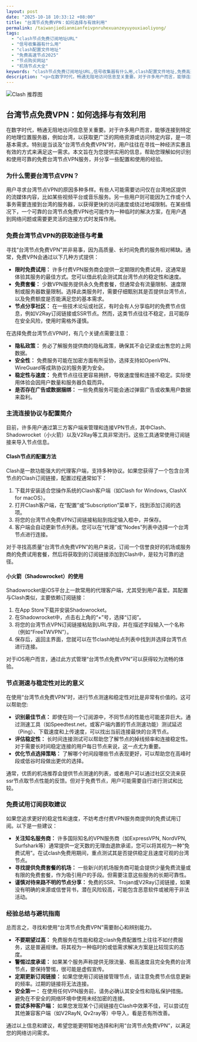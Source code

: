 ```yaml
---
layout: post
date: "2025-10-18 10:33:12 +08:00"
title: "台湾节点免费VPN：如何选择与有效利用"
permalink: /taiwanjiedianmianfeivpnruhexuanzeyuyouxiaoliyong/
tags:
  - "clash节点免费订阅地址URL"
  - "信号收集器有什么用"
  - "clash配置文件地址"
  - "免费高速节点2025"
  - "节点购买网站"
  - "机场节点大全"
keywords: "clash节点免费订阅地址URL,信号收集器有什么用,clash配置文件地址,免费高速节点2025,节点购买网站,机场节点大全"
description: "<p>在数字时代，畅通无阻地访问信息至关重要。对于许多用户而言，能够连接到特定的地理位置服务器，例如台湾，以获取更广泛的网络资源或访问特定内容，是一项基本需求。特别是当谈及“台湾节点免费VPN”时，用户往往在寻找一种经济实惠且有效的方式来满足这一需求。本文旨在为您提供实用的信息，帮助您理解如何识别和使用可靠的免费台湾节点VPN服务，并分享一些配置和使用的经验。</p>"
---
```


![Clash 推荐图](https://clashjd.github.io/assets/img/一元机场订阅.png)

## 台湾节点免费VPN：如何选择与有效利用

<p>在数字时代，畅通无阻地访问信息至关重要。对于许多用户而言，能够连接到特定的地理位置服务器，例如台湾，以获取更广泛的网络资源或访问特定内容，是一项基本需求。特别是当谈及“台湾节点免费VPN”时，用户往往在寻找一种经济实惠且有效的方式来满足这一需求。本文旨在为您提供实用的信息，帮助您理解如何识别和使用可靠的免费台湾节点VPN服务，并分享一些配置和使用的经验。</p>
<h3>为什么需要台湾节点VPN？</h3>
<p>用户寻求台湾节点VPN的原因多种多样。有些人可能需要访问仅在台湾地区提供的流媒体内容，比如某些视频平台或音乐服务。另一些用户则可能因为工作或个人事务需要连接到台湾的服务器，以获得更快的访问速度或绕过地域限制。在某些情况下，一个可靠的台湾节点免费VPN也可能作为一种临时的解决方案，在用户遇到网络问题或需要更灵活的连接方式时发挥作用。</p>
<h3>免费台湾节点VPN的获取途径与考量</h3>
<p>寻找“台湾节点免费VPN”并非易事，因为高质量、长时间免费的服务相对稀缺。通常，免费VPN会通过以下几种方式提供：</p>
<ul>
<li><strong>限时免费试用：</strong> 许多付费VPN服务商会提供一定期限的免费试用，这通常是体验其服务的最佳方式。您可以借此机会测试其台湾节点的稳定性和速度。</li>
<li><strong>免费套餐：</strong> 少数VPN服务提供永久免费套餐，但通常会有流量限制、速度限制或服务器数量限制。选择此类服务时，需要仔细甄别其是否提供台湾节点，以及免费额度是否能满足您的基本需求。</li>
<li><strong>节点分享社区：</strong> 在一些技术论坛或社区，有时会有人分享临时的免费节点信息，例如V2Ray订阅链接或SSR节点。然而，这类节点往往不稳定，且可能存在安全风险，使用时需格外谨慎。</li>
</ul>
<p>在选择免费台湾节点VPN时，有几个关键点需要注意：</p>
<ul>
<li><strong>隐私政策：</strong> 务必了解服务提供商的隐私政策，确保其不会记录或出售您的上网数据。</li>
<li><strong>安全性：</strong> 免费服务可能在加密方面有所妥协，选择支持如OpenVPN、WireGuard等成熟协议的服务更为安全。</li>
<li><strong>稳定性与速度：</strong> 免费节点往往更容易拥挤，导致速度慢和连接不稳定。实际使用体验会因用户数量和服务器负载而异。</li>
<li><strong>是否存在广告或数据捆绑：</strong> 一些免费服务可能会通过弹窗广告或收集用户数据来盈利。</li>
</ul>
<h3>主流连接协议与配置简介</h3>
<p>目前，许多用户通过第三方客户端来管理和连接VPN节点，其中Clash、Shadowrocket（小火箭）以及V2Ray等工具非常流行。这些工具通常使用订阅链接来导入节点信息。</p>
<h4>Clash节点的配置方法</h4>
<p>Clash是一款功能强大的代理客户端，支持多种协议。如果您获得了一个包含台湾节点的Clash订阅链接，配置过程通常如下：</p>
<ol>
<li>下载并安装适合您操作系统的Clash客户端（如Clash for Windows, ClashX for macOS）。</li>
<li>打开Clash客户端，在“配置”或“Subscription”菜单下，找到添加订阅的选项。</li>
<li>将您的台湾节点免费VPN订阅链接粘贴到指定输入框中，并保存。</li>
<li>客户端会自动更新节点列表。您可以在“代理”或“Nodes”列表中选择一个台湾节点进行连接。</li>
</ol>
<p>对于寻找高质量“台湾节点免费VPN”的用户来说，订阅一个信誉良好的机场或服务商的免费试用套餐，然后将获取到的订阅链接添加到Clash中，是较为可靠的途径。</p>
<h4>小火箭（Shadowrocket）的使用</h4>
<p>Shadowrocket是iOS平台上一款常用的代理客户端，尤其受到用户喜爱。其配置与Clash类似，主要依赖订阅链接：</p>
<ol>
<li>在App Store下载并安装Shadowrocket。</li>
<li>在Shadowrocket中，点击右上角的“+”号，选择“订阅”。</li>
<li>将您的台湾节点VPN订阅链接粘贴到URL字段，并在描述字段输入一个名称（例如“FreeTWVPN”）。</li>
<li>保存后，返回主界面，您就可以在节clash地址点列表中找到并选择台湾节点进行连接。</li>
</ol>
<p>对于iOS用户而言，通过此方式管理“台湾节点免费VPN”可以获得较为流畅的体验。</p>
<h3>节点测速与稳定性对比的意义</h3>
<p>在使用“台湾节点免费VPN”时，进行节点测速和稳定性对比是非常有价值的。这可以帮助您:</p>
<ul>
<li><strong>识别最佳节点：</strong> 即使在同一个订阅源中，不同节点的性能也可能差异巨大。通过测速工具（如Speedtest.net，或客户端内置的节点测速功能）测试延迟（Ping）、下载速度和上传速度，可以找出当前连接最快的台湾节点。</li>
<li><strong>评估稳定性：</strong> 长时间连接测试可以帮助您了解节点的掉线频率和连接稳定性。对于需要长时间稳定连接的用户每日节点来说，这一点尤为重要。</li>
<li><strong>优化节点选择策略：</strong> 了解哪个时间段哪些节点表现更好，可以帮助您在高峰时段或低谷时段做出更优的选择。</li>
</ul>
<p>通常，优质的机场推荐会提供节点测速的列表，或者用户可以通过社区交流来获ssr节点取节点性能的反馈。但对于免费节点，用户可能需要自行进行测试和比较。</p>
<h3>免费试用订阅获取建议</h3>
<p>如果您追求更好的稳定性和速度，不妨考虑付费VPN服务商提供的免费试用订阅。以下是一些建议：</p>
<ul>
<li><strong>关注知名服务商：</strong> 许多国际知名的VPN服务商（如ExpressVPN, NordVPN, Surfshark等）通常提供一定天数的无理由退款承诺，您可以将其视为一种“免费试用”。在试clash免费用期间，重点测试其是否提供稳定且速度可观的台湾节点。</li>
<li><strong>寻找提供免费套餐的机场：</strong> 一些新兴的机场服务商可能会提供少量免费流量或有限的免费套餐，作为吸引用户的手段。但需要注意这些服务的长期可靠性。</li>
<li><strong>谨慎对待来路不明的节点分享：</strong> 免费的SSR、Trojan或V2Ray订阅链接，如果没有明确的来源或信誉背书，潜在风险较高，可能包含恶意软件或被用于非法活动。</li>
</ul>
<h3>经验总结与避坑指南</h3>
<p>总而言之，寻找和使用“台湾节点免费VPN”需要耐心和辨别能力。</p>
<ul>
<li><strong>不要期望过高：</strong> 免费服务在性能和稳定clash免费配置性上往往不如付费服务，这是普遍规律。将其视为一种临时的或低需求解决方案是比较现实的态度。</li>
<li><strong>警惕过度承诺：</strong> 如果某个服务声称提供无限流量、极高速度且完全免费的台湾节点，要保持警惕，很可能是虚假宣传。</li>
<li><strong>定期更新订阅链接：</strong> 如果您使用订阅链接管理节点，请注意免费节点信息更新的频率。过期的链接将无法连接。</li>
<li><strong>安全第一：</strong> 在使用任何VPN服务前，请务必确认其安全性和隐私保护措施。避免在不安全的网络环境中使用未经加密的连接。</li>
<li><strong>尝试多种客户端：</strong> 如果您发现某个订阅链接在Clash中效果不佳，可以尝试在其他兼容客户端（如V2RayN, Qv2ray等）中导入，看是否有所改善。</li>
</ul>
<p>通过以上信息和建议，希望您能更明智地选择和利用“台湾节点免费VPN”，以满足您的网络访问需求。</p>